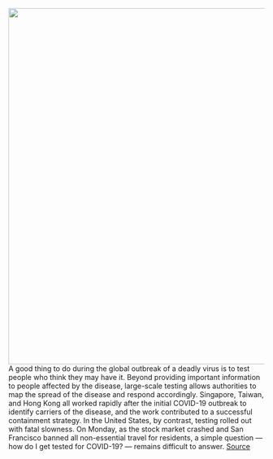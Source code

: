 <img src='https://cdn.vox-cdn.com/thumbor/wH6tsuYa5E4OgxGOA-b0ghZHytg=/0x0:2040x1360/1200x800/filters:focal(857x517:1183x843)/cdn.vox-cdn.com/uploads/chorus_image/image/66512548/akrales_180508_2553_0064_2.0.jpg' width='700px' /><br/>
A good thing to do during the global outbreak of a deadly virus is to test people who think they may have it. Beyond providing important information to people affected by the disease, large-scale testing allows authorities to map the spread of the disease and respond accordingly. Singapore, Taiwan, and Hong Kong all worked rapidly after the initial COVID-19 outbreak to identify carriers of the disease, and the work contributed to a successful containment strategy. In the United States, by contrast, testing rolled out with fatal slowness. On Monday, as the stock market crashed and San Francisco banned all non-essential travel for residents, a simple question — how do I get tested for COVID-19? — remains difficult to answer.
<a href='https://www.theverge.com/interface/2020/3/17/21181691/google-verily-trump-website-trials-amazon-hiring-covid-19-response'> Source <a/>